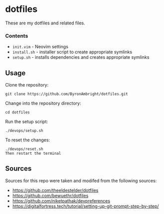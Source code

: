 # dotfiles

These are my dotfiles and related files.

### Contents
- `init.vim` - Neovim settings
- `install.sh` - installer script to create appropriate symlinks
- `setup.sh` - installs dependencies and creates appropriate symlinks

## Usage

Clone the repository:

    git clone https://github.com/ByronAmbright/dotfiles.git

Change into the repository directory:

    cd dotfiles

Run the setup script:

    ./devops/setup.sh

To reset the changes:

    ./devops/reset.sh
    Then restart the terminal


## Sources

Sources for this repo were taken and modifed from the following sources:
* https://github.com/theeldestelder/dotfiles
* https://github.com/bewuethr/dotfiles
* https://github.com/niketpathak/devpreferences
* https://digitalfortress.tech/tutorial/setting-up-git-prompt-step-by-step/
